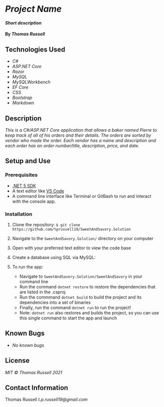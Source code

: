 # _Project Name_

#### _Short description_

#### By _Thomas Russell_

## Technologies Used

- _C#_
- _ASP.NET Core_
- _Razor_
- _MySQL_
- _MySQLWorkbench_
- _EF Core_
- _CSS_
- _Bootstrap_
- _Markdown_

## Description

_This is a C#/ASP.NET Core application that allows a baker named Pierre to keep track of all of his orders and their details. The orders are sorted by vendor who made the order. Each vendor has a name and description and each order has an order number/title, description, price, and date._

## Setup and Use

### Prerequisites

- [.NET 5 SDK](https://dotnet.microsoft.com/download/dotnet/5.0)
- A text editor like [VS Code](https://code.visualstudio.com/)
- A command line interface like Terminal or GitBash to run and interact with the console app.

### Installation

1. Clone the repository: `$ git clone https://github.com/tprussell19/SweetAndSavory.Solution`
2. Navigate to the `SweetAndSavory.Solution/` directory on your computer
3. Open with your preferred text editor to view the code base
4. Create a database using SQL via MySQL:

5. To run the app:
   - Navigate to `SweetAndSavory.Solution/SweetAndSavory` in your command line
   - Run the command `dotnet restore` to restore the dependencies that are listed in the .csproj
   - Run the commmand `dotnet build` to build the project and its dependencies into a set of binaries
   - Finally, run the command `dotnet run` to run the project!
   - Note: `dotnet run` also restores and builds the project, so you can use this single command to start the app and launch

## Known Bugs

- _No known bugs_

## License

_MIT © Thomas Russell 2021_

## Contact Information

Thomas Russell _t.p.russell19@gmail.com_
